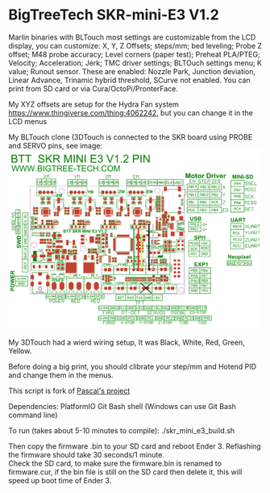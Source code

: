 # BigTreeTech SKR-mini-E3 V1.2
Marlin binaries with BLTouch  most settings are customizable from the LCD display, you can customize:
X, Y, Z Offsets; steps/mm; bed leveling; Probe Z offset; M48 probe accuracy; Level corners (paper test); Preheat PLA/PTEG; Velocity; Acceleration; Jerk; TMC driver settings; BLTOuch settings menu; K value; Runout sensor.  These are enabled: Nozzle Park, Junction deviation, Linear Advance, Trinamic hybrid threshold, SCurve not enabled.  You can print from SD card or via Cura/OctoPi/PronterFace.


My XYZ offsets are setup for the Hydra Fan system https://www.thingiverse.com/thing:4062242, but you can change it in the LCD menus

My BLTouch clone (3DTouch is connected to the SKR board using PROBE and SERVO pins, see image: ![Connect #DTouch to Servo and Probe pins](Wiring_3dtouch_skr_mini_e3_1_2_board.png)  

My 3DTouch had a wierd wiring setup,  It was Black, White, Red, Green, Yellow.

Before doing a big print, you should clibrate your step/mm and Hotend PID and change them in the menus.

This script is fork of [Pascal's project](https://github.com/pmjdebruijn/BIGTREETECH-SKR-mini-E3-V1.2)

Dependencies:
PlatformIO
Git
Bash shell (Windows can use Git Bash command line)

To run (takes about 5-10 minutes to compile):
./skr_mini_e3_build.sh

Then copy the firmware .bin to your SD card and reboot Ender 3.  Reflashing the firmware should take 30 seconds/1 minute.  
Check the SD card, to make sure the firmware.bin is renamed to firmware.cur,  if the bin file is still on the SD card then delete it, this will speed up boot time of Ender 3.
